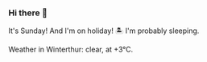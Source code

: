 ### Hi there :wave:

It's Sunday! And I'm on holiday! :desert_island: I'm probably sleeping.

Weather in Winterthur: clear, at +3°C.
